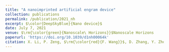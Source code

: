 ```yaml
---
title: "A nanoimprinted artificial engram device"
collection: publications
permalink: /publication/2021_nh
excerpt: $\color{DeepSkyBlue}{Nano device}$
date: July 7, 2021
venue: $\rm{\color{green}{Nanoscale\ Horizons}}$Nanoscale Horizons
paperurl: 'https://doi.org/10.1039/d1nh00064k'
citation: X. Li, P. Zeng, $\rm{\color{red}{F. Wang}}$, D. Zhang, Y. Zhou, R. Liang, Q. Ou, X. Wu, and S. Zhang, A Nanoimprinted Artificial Engram Device, Nanoscale Horiz. 6, 718 (2021).
---
```

